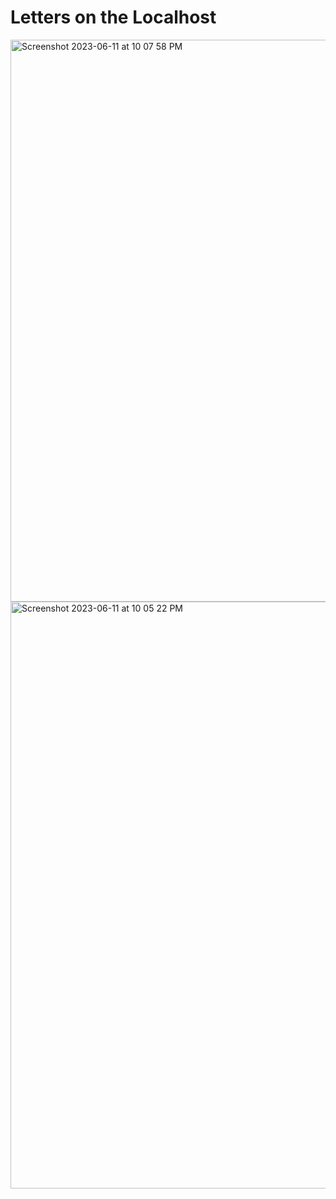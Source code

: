 # Letters on the Localhost
<img width="899" alt="Screenshot 2023-06-11 at 10 07 58 PM" src="https://github.com/sudo-self/Letters/assets/119916323/48f5058f-3f9d-4e9f-b7b3-af2db2070db8">
<img width="939" alt="Screenshot 2023-06-11 at 10 05 22 PM" src="https://github.com/sudo-self/Letters/assets/119916323/68c82fe7-0dc2-4bf2-accb-a8a8d48053fe">
